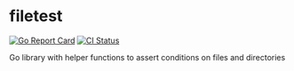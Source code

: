 # filetest

[![Go Report Card](https://goreportcard.com/badge/github.com/pasdam/go-files-test)](https://goreportcard.com/report/github.com/pasdam/go-files-test)
[![CI Status](https://github.com/pasdam/go-files-test/workflows/Continuous%20integration/badge.svg)](https://github.com/pasdam/go-files-test/actions)

Go library with helper functions to assert conditions on files and directories
